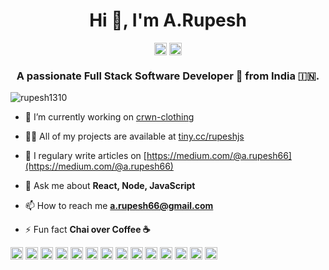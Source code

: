 <h1 align="center">Hi 👋, I'm A.Rupesh</h1>
<p align="center">
<a href="https://linkedin.com/in/https://www.linkedin.com/in/rupesh1310/" target="blank"><img align="center" src="https://cdn.jsdelivr.net/npm/simple-icons@3.0.1/icons/linkedin.svg" alt="https://www.linkedin.com/in/rupesh1310/" height="20" width="20" /></a>
<a href="https://instagram.com/https://www.instagram.com/rupesh.js/" target="blank"><img align="center" src="https://cdn.jsdelivr.net/npm/simple-icons@3.0.1/icons/instagram.svg" alt="https://www.instagram.com/rupesh.js/" height="20" width="20" /></a>
</p>

<h3 align="center">A passionate Full Stack Software Developer 🚀 from India 🇮🇳.</h3>
<p align="left"> <img src="https://komarev.com/ghpvc/?username=rupesh1310" alt="rupesh1310" /> </p>

- 🔭 I’m currently working on [ crwn-clothing ](https://github.com/rupesh1310/crwn-clothing)

- 👨‍💻 All of my projects are available at [tiny.cc/rupeshjs](tiny.cc/rupeshjs)

- 📝 I regulary write articles on [https://medium.com/@a.rupesh66](https://medium.com/@a.rupesh66)

- 💬 Ask me about **React, Node, JavaScript**

- 📫 How to reach me **a.rupesh66@gmail.com**

- ⚡ Fun fact **Chai over Coffee ☕️**

<p align="left"><img src="https://devicons.github.io/devicon/devicon.git/icons/react/react-original-wordmark.svg" alt="react" width="20" height="20"/> <img src="https://devicons.github.io/devicon/devicon.git/icons/amazonwebservices/amazonwebservices-original-wordmark.svg" alt="aws" width="20" height="20"/> <img src="https://devicons.github.io/devicon/devicon.git/icons/bootstrap/bootstrap-plain.svg" alt="bootstrap" width="20" height="20"/> <img src="https://devicons.github.io/devicon/devicon.git/icons/css3/css3-original-wordmark.svg" alt="css3" width="20" height="20"/> <img src="https://devicons.github.io/devicon/devicon.git/icons/docker/docker-original-wordmark.svg" alt="docker" width="20" height="20"/> <img src="https://devicons.github.io/devicon/devicon.git/icons/electron/electron-original.svg" alt="electron" width="20" height="20"/> <img src="https://devicons.github.io/devicon/devicon.git/icons/html5/html5-original-wordmark.svg" alt="html5" width="20" height="20"/> <img src="https://devicons.github.io/devicon/devicon.git/icons/java/java-original-wordmark.svg" alt="java" width="20" height="20"/> <img src="https://devicons.github.io/devicon/devicon.git/icons/javascript/javascript-original.svg" alt="javascript" width="20" height="20"/> <img src="https://devicons.github.io/devicon/devicon.git/icons/mongodb/mongodb-original-wordmark.svg" alt="mongodb" width="20" height="20"/> <img src="https://devicons.github.io/devicon/devicon.git/icons/sass/sass-original.svg" alt="sass" width="20" height="20"/> <img src="https://devicons.github.io/devicon/devicon.git/icons/nodejs/nodejs-original-wordmark.svg" alt="nodejs" width="20" height="20"/> <img src="https://devicons.github.io/devicon/devicon.git/icons/linux/linux-original.svg" alt="linux" width="20" height="20"/> <img src="https://cdn.jsdelivr.net/npm/simple-icons@3.1.0/icons/flutter.svg" alt="flutter" width="20" height="20"/></p>
